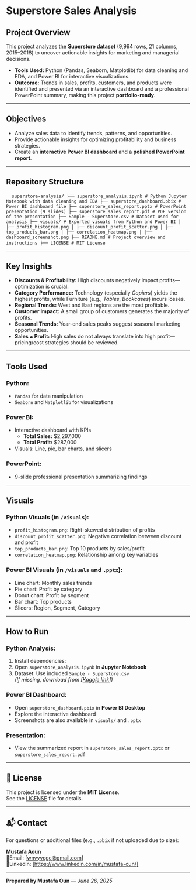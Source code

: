 #  Superstore Sales Analysis

##  Project Overview
This project analyzes the **Superstore dataset** (9,994 rows, 21 columns, 2015–2018) to uncover actionable insights for marketing and managerial decisions.

- **Tools Used:** Python (Pandas, Seaborn, Matplotlib) for data cleaning and EDA, and Power BI for interactive visualizations.
- **Outcome:** Trends in sales, profits, customers, and products were identified and presented via an interactive dashboard and a professional PowerPoint summary, making this project **portfolio-ready**.

---

##  Objectives

- Analyze sales data to identify trends, patterns, and opportunities.
- Provide actionable insights for optimizing profitability and business strategies.
- Create an **interactive Power BI dashboard** and a **polished PowerPoint report**.

---

##  Repository Structure

<pre> <code> superstore-analysis/ ├── superstore_analysis.ipynb # Python Jupyter Notebook with data cleaning and EDA ├── superstore_dashboard.pbix # Power BI dashboard file ├── superstore_sales_report.pptx # PowerPoint presentation (9 slides) ├── superstore_sales_report.pdf # PDF version of the presentation ├── Sample - Superstore.csv # Dataset used for analysis ├── visuals/ # Exported visuals from Python and Power BI │ ├── profit_histogram.png │ ├── discount_profit_scatter.png │ ├── top_products_bar.png │ ├── correlation_heatmap.png │ ├── dashboard_screenshot.png ├── README.md # Project overview and instructions ├── LICENSE # MIT License </code> </pre>

---


##  Key Insights

- **Discounts & Profitability:** High discounts negatively impact profits—optimization is crucial.
- **Category Performance:** Technology (especially *Copiers*) yields the highest profits, while Furniture (e.g., *Tables*, *Bookcases*) incurs losses.
- **Regional Trends:** West and East regions are the most profitable.
- **Customer Impact:** A small group of customers generates the majority of profits.
- **Seasonal Trends:** Year-end sales peaks suggest seasonal marketing opportunities.
- **Sales ≠ Profit:** High sales do not always translate into high profit—pricing/cost strategies should be reviewed.

---

##  Tools Used

###  Python:
- `Pandas` for data manipulation  
- `Seaborn` and `Matplotlib` for visualizations  

###  Power BI:
- Interactive dashboard with KPIs  
  - **Total Sales:** \$2,297,000  
  - **Total Profit:** \$287,000  
- Visuals: Line, pie, bar charts, and slicers

###  PowerPoint:
- 9-slide professional presentation summarizing findings

---

##  Visuals

### Python Visuals (in `/visuals`):
- `profit_histogram.png`: Right-skewed distribution of profits
- `discount_profit_scatter.png`: Negative correlation between discount and profit
- `top_products_bar.png`: Top 10 products by sales/profit  
- `correlation_heatmap.png`: Relationship among key variables

### Power BI Visuals (in `/visuals` and `.pptx`):
- Line chart: Monthly sales trends  
- Pie chart: Profit by category  
- Donut chart: Profit by segment  
- Bar chart: Top products  
- Slicers: Region, Segment, Category

---

##  How to Run

###  Python Analysis:
1. Install dependencies:  
2. Open `superstore_analysis.ipynb` in **Jupyter Notebook**
3. Dataset: Use included `Sample - Superstore.csv`  
*(If missing, download from [[Kaggle link](https://www.kaggle.com/datasets/vivek468/superstore-dataset-final?utm_source=chatgpt.com)])*

###  Power BI Dashboard:
- Open `superstore_dashboard.pbix` in **Power BI Desktop**
- Explore the interactive dashboard  
- Screenshots are also available in `visuals/` and `.pptx`

### Presentation:
- View the summarized report in `superstore_sales_report.pptx` or `superstore_sales_report.pdf`

---

## 🧾 License

This project is licensed under the **MIT License**.  
See the [LICENSE](./LICENSE) file for details.

---

## 📬 Contact

For questions or additional files (e.g., `.pbix` if not uploaded due to size):

**Mustafa Aoun**  
📧Email: [wnvyvcgc@gmail.com]  
🔗Linkedin: [https://www.linkedin.com/in/mustafa-oun/]  

---

**Prepared by Mustafa Oun** — *June 26, 2025*
